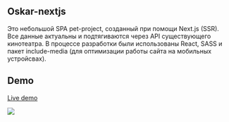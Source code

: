 ## Oskar-nextjs

Это небольшой SPA pet-project, созданный при помощи Next.js (SSR). Все данные актуальны и подтягиваются через API существующего кинотеатра. В процессе разработки были использованы React, SASS и пакет include-media (для оптимизации работы сайта на мобильных устройсвах).

## Demo

[Live demo](http://oskar-next.lnkdev.ru/)

![](/demo.gif)
